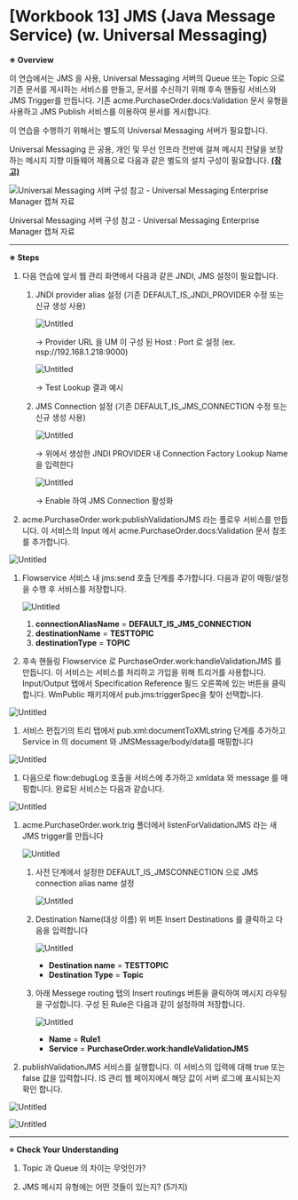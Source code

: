 # [Workbook 13] JMS (Java Message Service) (w. Universal Messaging)

**※ Overview**

 

이 연습에서는 JMS 을 사용, Universal Messaging 서버의 Queue 또는 Topic 으로 기존 문서를 게시하는 서비스를 만들고, 문서를 수신하기 위해 후속 핸들링 서비스와 JMS Trigger를 만듭니다.
기존 acme.PurchaseOrder.docs:Validation 문서 유형을 사용하고 JMS Publish 서비스를 이용하여 문서를 게시합니다. 

이 연습을 수행하기 위해서는 별도의 Universal Messaging 서버가 필요합니다.

Universal Messaging 은 공용, 개인 및 무선 인프라 전반에 걸쳐 메시지 전달을 보장하는 메시지 지향 미들웨어 제품으로 다음과 같은 별도의 설치 구성이 필요합니다. [**(참고)**](https://documentation.softwareag.com/universal_messaging/num10-15/webhelp/num-webhelp/)

![Universal Messaging 서버 구성 참고 - Universal Messaging Enterprise Manager 캡쳐 자료](%5BWorkbook%2013%5D%20JMS%20(Java%20Message%20Service)/Untitled.png)

Universal Messaging 서버 구성 참고 - Universal Messaging Enterprise Manager 캡쳐 자료

---

**※ Steps**

1. 다음 연습에 앞서 웹 관리 화면에서 다음과 같은 JNDI, JMS 설정이 필요합니다.
    1. JNDI provider alias 설정 (기존 DEFAULT_IS_JNDI_PROVIDER 수정 또는 신규 생성 사용)
        
        ![Untitled](%5BWorkbook%2013%5D%20JMS%20(Java%20Message%20Service)/Untitled%201.png)
        
        → Provider URL 을 UM 이 구성 된 Host : Port 로 설정 (ex. nsp://192.168.1.218:9000)
        
        ![Untitled](%5BWorkbook%2013%5D%20JMS%20(Java%20Message%20Service)/Untitled%202.png)
        
        → Test Lookup 결과 예시
        
    2. JMS Connection 설정 (기존 DEFAULT_IS_JMS_CONNECTION 수정 또는 신규 생성 사용)
        
        ![Untitled](%5BWorkbook%2013%5D%20JMS%20(Java%20Message%20Service)/Untitled%203.png)
        
        → 위에서 생성한 JNDI PROVIDER 내 Connection Factory Lookup Name 을 입력한다
        
        ![Untitled](%5BWorkbook%2013%5D%20JMS%20(Java%20Message%20Service)/Untitled%204.png)
        
        → Enable 하여 JMS Connection 활성화
        

1. acme.PurchaseOrder.work:publishValidationJMS 라는 플로우 서비스를 만듭니다. 이 서비스의 Input 에서 acme.PurchaseOrder.docs:Validation 문서 참조를 추가합니다.

![Untitled](%5BWorkbook%2013%5D%20JMS%20(Java%20Message%20Service)/Untitled%205.png)

1. Flowservice 서비스 내 jms:send 호출 단계를 추가합니다. 다음과 같이 매핑/설정을 수행 후 서비스를 저장합니다.
    
    ![Untitled](%5BWorkbook%2013%5D%20JMS%20(Java%20Message%20Service)/Untitled%206.png)
    
    1. **connectionAliasName** = **DEFAULT_IS_JMS_CONNECTION**
    2. **destinationName** = **TESTTOPIC**
    3. **destinationType** = **TOPIC**

1. 후속 핸들링 Flowservice 로 PurchaseOrder.work:handleValidationJMS 를 만듭니다. 이 서비스는 서비스를 처리하고 가입을 위해 트리거를 사용합니다. Input/Output 탭에서 Specification Reference 필드 오른쪽에 있는 버튼을 클릭합니다. WmPublic 패키지에서 pub.jms:triggerSpec을 찾아 선택합니다.

![Untitled](%5BWorkbook%2013%5D%20JMS%20(Java%20Message%20Service)/Untitled%207.png)

1. 서비스 편집기의 트리 탭에서 pub.xml:documentToXMLstring 단계를 추가하고 Service in 의 document 와 JMSMessage/body/data를 매핑합니다

![Untitled](%5BWorkbook%2013%5D%20JMS%20(Java%20Message%20Service)/Untitled%208.png)

1. 다음으로 flow:debugLog 호출을 서비스에 추가하고 xmldata 와 message 를 매핑합니다. 완료된 서비스는 다음과 같습니다.

![Untitled](%5BWorkbook%2013%5D%20JMS%20(Java%20Message%20Service)/Untitled%209.png)

1. acme.PurchaseOrder.work.trig 폴더에서 listenForValidationJMS 라는 새 JMS trigger를 만듭니다
    
    ![Untitled](%5BWorkbook%2013%5D%20JMS%20(Java%20Message%20Service)/Untitled%2010.png)
    
    1. 사전 단계에서 설정한 DEFAULT_IS_JMSCONNECTION 으로 JMS connection alias name 설정
        
        ![Untitled](%5BWorkbook%2013%5D%20JMS%20(Java%20Message%20Service)/Untitled%2011.png)
        
    2. Destination Name(대상 이름) 위 버튼 Insert Destinations 를 클릭하고 다음을 입력합니다
        
        ![Untitled](%5BWorkbook%2013%5D%20JMS%20(Java%20Message%20Service)/Untitled%2012.png)
        
        - **Destination name** = **TESTTOPIC**
        - **Destination Type** = **Topic**
        
    3. 아래 Messege routing 탭의 Insert routings 버튼을 클릭하여 메시지 라우팅을 구성합니다. 구성 된 Rule은 다음과 같이 설정하여 저장합니다.
        
        ![Untitled](%5BWorkbook%2013%5D%20JMS%20(Java%20Message%20Service)/Untitled%2013.png)
        
        - **Name** = **Rule1**
        - **Service** = **PurchaseOrder.work:handleValidationJMS**
        
2. publishValidationJMS 서비스를 실행합니다. 이 서비스의 입력에 대해 true 또는 false 값을 입력합니다. IS 관리 웹 페이지에서 해당 값이 서버 로그에 표시되는지 확인 합니다.

![Untitled](%5BWorkbook%2013%5D%20JMS%20(Java%20Message%20Service)/Untitled%2014.png)

![Untitled](%5BWorkbook%2013%5D%20JMS%20(Java%20Message%20Service)/Untitled%2015.png)

---

※ **Check Your Understanding**

1. Topic 과 Queue 의 차이는 무엇인가?

1. JMS 메시지 유형에는 어떤 것들이 있는지? (5가지)